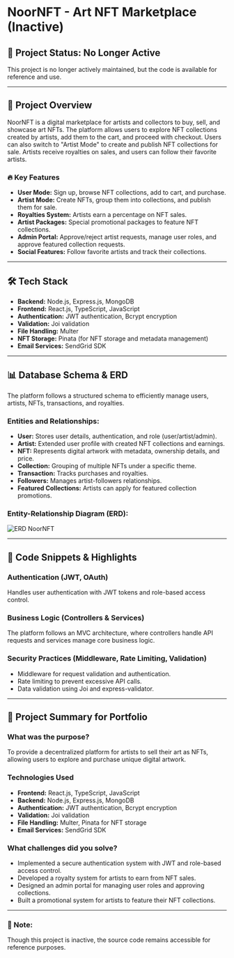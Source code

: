 # NoorNFT - Art NFT Marketplace (Inactive)

## 🚨 Project Status: No Longer Active
This project is no longer actively maintained, but the code is available for reference and use.

---

## 🎨 Project Overview
NoorNFT is a digital marketplace for artists and collectors to buy, sell, and showcase art NFTs. The platform allows users to explore NFT collections created by artists, add them to the cart, and proceed with checkout. Users can also switch to "Artist Mode" to create and publish NFT collections for sale. Artists receive royalties on sales, and users can follow their favorite artists.

### 🔥 Key Features
- **User Mode:** Sign up, browse NFT collections, add to cart, and purchase.
- **Artist Mode:** Create NFTs, group them into collections, and publish them for sale.
- **Royalties System:** Artists earn a percentage on NFT sales.
- **Artist Packages:** Special promotional packages to feature NFT collections.
- **Admin Portal:** Approve/reject artist requests, manage user roles, and approve featured collection requests.
- **Social Features:** Follow favorite artists and track their collections.

---

## 🛠️ Tech Stack
- **Backend:** Node.js, Express.js, MongoDB
- **Frontend:** React.js, TypeScript, JavaScript
- **Authentication:** JWT authentication, Bcrypt encryption
- **Validation:** Joi validation
- **File Handling:** Multer
- **NFT Storage:** Pinata (for NFT storage and metadata management)
- **Email Services:** SendGrid SDK

---

## 📊 Database Schema & ERD
The platform follows a structured schema to efficiently manage users, artists, NFTs, transactions, and royalties.

### **Entities and Relationships:**
- **User:** Stores user details, authentication, and role (user/artist/admin).
- **Artist:** Extended user profile with created NFT collections and earnings.
- **NFT:** Represents digital artwork with metadata, ownership details, and price.
- **Collection:** Grouping of multiple NFTs under a specific theme.
- **Transaction:** Tracks purchases and royalties.
- **Followers:** Manages artist-followers relationships.
- **Featured Collections:** Artists can apply for featured collection promotions.

### **Entity-Relationship Diagram (ERD):**

![ERD NoorNFT](https://github.com/user-attachments/assets/108e63e4-cb05-41c2-8b38-4f50394fa026)

---

## 📝 Code Snippets & Highlights
### Authentication (JWT, OAuth)
Handles user authentication with JWT tokens and role-based access control.

### Business Logic (Controllers & Services)
The platform follows an MVC architecture, where controllers handle API requests and services manage core business logic.

### Security Practices (Middleware, Rate Limiting, Validation)
- Middleware for request validation and authentication.
- Rate limiting to prevent excessive API calls.
- Data validation using Joi and express-validator.

---

## 📌 Project Summary for Portfolio
### What was the purpose?
To provide a decentralized platform for artists to sell their art as NFTs, allowing users to explore and purchase unique digital artwork.

### Technologies Used
- **Frontend:** React.js, TypeScript, JavaScript
- **Backend:** Node.js, Express.js, MongoDB
- **Authentication:** JWT authentication, Bcrypt encryption
- **Validation:** Joi validation
- **File Handling:** Multer, Pinata for NFT storage
- **Email Services:** SendGrid SDK

### What challenges did you solve?
- Implemented a secure authentication system with JWT and role-based access control.
- Developed a royalty system for artists to earn from NFT sales.
- Designed an admin portal for managing user roles and approving collections.
- Built a promotional system for artists to feature their NFT collections.

---

### 📌 Note:
Though this project is inactive, the source code remains accessible for reference purposes.
